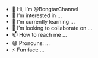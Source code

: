 - 👋 Hi, I’m @BongtarChannel
- 👀 I’m interested in ...
- 🌱 I’m currently learning ...
- 💞️ I’m looking to collaborate on ...
- 📫 How to reach me ...
- 😄 Pronouns: ...
- ⚡ Fun fact: ...

<!---
BongtarChannel/BongtarChannel is a ✨ special ✨ repository because its `README.md` (this file) appears on your GitHub profile.
You can click the Preview link to take a look at your changes.
--->
